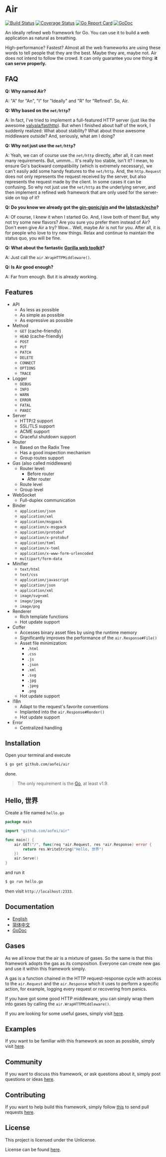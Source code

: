 # Air

[![Build Status](https://travis-ci.org/aofei/air.svg?branch=master)](https://travis-ci.org/aofei/air)
[![Coverage Status](https://coveralls.io/repos/github/aofei/air/badge.svg?branch=master)](https://coveralls.io/github/aofei/air?branch=master)
[![Go Report Card](https://goreportcard.com/badge/github.com/aofei/air)](https://goreportcard.com/report/github.com/aofei/air)
[![GoDoc](https://godoc.org/github.com/aofei/air?status.svg)](https://godoc.org/github.com/aofei/air)

An ideally refined web framework for Go. You can use it to build a web
application as natural as breathing.

High-performance? Fastest? Almost all the web frameworks are using these words
to tell people that they are the best. Maybe they are, maybe not. Air does not
intend to follow the crowd. It can only guarantee you one thing: **it can serve
properly.**

## FAQ

**Q: Why named Air?**

A: "A" for "An", "I" for "Ideally" and "R" for "Refined". So, Air.

**Q: Why based on the `net/http`?**

A: In fact, I've tried to implement a full-featured HTTP server (just like the
awesome [valyala/fasthttp](https://github.com/valyala/fasthttp)). But when I
finished about half of the work, I suddenly realized: What about stability? What
about those awesome middleware outside? And, seriously, what am I doing?

**Q: Why not just use the `net/http`?**

A: Yeah, we can of course use the `net/http` directly, after all, it can meet
many requirements. But, ummm... It's really too stable, isn't it? I mean, to
ensure Go's backward compatibility (which is extremely necessary), we can't
easily add some handy features to the `net/http`. And, the `http.Request` does
not only represents the request received by the server, but also represents the
request made by the client. In some cases it can be confusing. So why not just
use the `net/http` as the underlying server, and then implement a refined web
framework that are only used for the server-side on top of it?

**Q: Do you know we already got the
[gin-gonic/gin](https://github.com/gin-gonic/gin) and the
[labstack/echo](https://github.com/labstack/echo)?**

A: Of course, I knew it when I started Go. And, I love both of them! But, why
not try some new flavors? Are you sure you prefer them instead of Air? Don't
even give Air a try? Wow... Well, maybe Air is not for you. After all, it is for
 people who love to try new things. Relax and continue to maintain the status
quo, you will be fine.

**Q: What about the fantastic
[Gorilla web toolkit](https://github.com/gorilla)?**

A: Just call the `air.WrapHTTPMiddleware()`.

**Q: Is Air good enough?**

A: Far from enough. But it is already working.

## Features

* API
	* As less as possible
	* As simple as possible
	* As expressive as possible
* Method
	* `GET` (cache-friendly)
	* `HEAD` (cache-friendly)
	* `POST`
	* `PUT`
	* `PATCH`
	* `DELETE`
	* `CONNECT`
	* `OPTIONS`
	* `TRACE`
* Logger
	* `DEBUG`
	* `INFO`
	* `WARN`
	* `ERROR`
	* `FATAL`
	* `PANIC`
* Server
	* HTTP/2 support
	* SSL/TLS support
	* ACME support
	* Graceful shutdown support
* Router
	* Based on the Radix Tree
	* Has a good inspection mechanism
	* Group routes support
* Gas (also called middleware)
	* Router level:
		* Before router
		* After router
	* Route level
	* Group level
* WebSocket
	* Full-duplex communication
* Binder
	* `application/json`
	* `application/xml`
	* `application/msgpack`
	* `application/x-msgpack`
	* `application/protobuf`
	* `application/x-protobuf`
	* `application/toml`
	* `application/x-toml`
	* `application/x-www-form-urlencoded`
	* `multipart/form-data`
* Minifier
	* `text/html`
	* `text/css`
	* `application/javascript`
	* `application/json`
	* `application/xml`
	* `image/svg+xml`
	* `image/jpeg`
	* `image/png`
* Renderer
	* Rich template functions
	* Hot update support
* Coffer
	* Accesses binary asset files by using the runtime memory
	* Significantly improves the performance of the `air.Response#File()`
	* Asset file minimization:
		* `.html`
		* `.css`
		* `.js`
		* `.json`
		* `.xml`
		* `.svg`
		* `.jpg`
		* `.jpeg`
		* `.png`
	* Hot update support
* I18n
	* Adapt to the request's favorite conventions
	* Implanted into the `air.Response#Render()`
	* Hot update support
* Error
	* Centralized handling

## Installation

Open your terminal and execute

```bash
$ go get github.com/aofei/air
```

done.

> The only requirement is the [Go](https://golang.org), at least v1.9.

## Hello, 世界

Create a file named `hello.go`

```go
package main

import "github.com/aofei/air"

func main() {
	air.GET("/", func(req *air.Request, res *air.Response) error {
		return res.WriteString("Hello, 世界")
	})
	air.Serve()
}
```

and run it

```bash
$ go run hello.go
```

then visit `http://localhost:2333`.

## Documentation

* [English](https://github.com/aofei/air/wiki/Documentation)
* [简体中文](https://github.com/aofei/air/wiki/文档)
* [GoDoc](https://godoc.org/github.com/aofei/air)

## Gases

As we all know that the air is a mixture of gases. So the same is that this
framework adopts the gas as its composition. Everyone can create new gas and use
it within this framework simply.

A gas is a function chained in the HTTP request-response cycle with access to
the `air.Request` and the `air.Response` which it uses to perform a specific
action, for example, logging every request or recovering from panics.

If you have got some good HTTP middleware, you can simply wrap them into gases
by calling the `air.WrapHTTPMiddleware()`.

If you are looking for some useful gases, simply visit
[here](https://github.com/air-gases).

## Examples

If you want to be familiar with this framework as soon as possible, simply visit
[here](https://github.com/air-examples).

## Community

If you want to discuss this framework, or ask questions about it, simply post
questions or ideas [here](https://github.com/aofei/air/issues).

## Contributing

If you want to help build this framework, simply follow
[this](https://github.com/aofei/air/wiki/Contributing) to send pull requests
[here](https://github.com/aofei/air/pulls).

## License

This project is licensed under the Unlicense.

License can be found [here](LICENSE).
